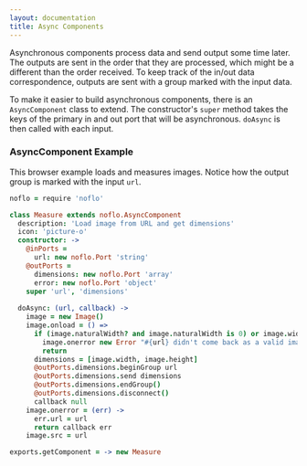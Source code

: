 ```yaml
---
layout: documentation
title: Async Components
---
```


Asynchronous components process data and send output some time later. The outputs are sent in the order that they are processed, which might be a different than the order received. To keep track of the in/out data correspondence, outputs are sent with a group marked with the input data.

To make it easier to build asynchronous components, there is an `AsyncComponent` class to extend. The constructor's `super` method takes the keys of the primary in and out port that will be asynchronous. `doAsync` is then called with each input.

### AsyncComponent Example

This browser example loads and measures images. Notice how the output group is marked with the input `url`.

```coffeescript
noflo = require 'noflo'

class Measure extends noflo.AsyncComponent
  description: 'Load image from URL and get dimensions'
  icon: 'picture-o'
  constructor: ->
    @inPorts =
      url: new noflo.Port 'string'
    @outPorts =
      dimensions: new noflo.Port 'array'
      error: new noflo.Port 'object'
    super 'url', 'dimensions'
    
  doAsync: (url, callback) ->
    image = new Image()
    image.onload = () =>
      if (image.naturalWidth? and image.naturalWidth is 0) or image.width is 0
        image.onerror new Error "#{url} didn't come back as a valid image."
        return
      dimensions = [image.width, image.height]
      @outPorts.dimensions.beginGroup url
      @outPorts.dimensions.send dimensions
      @outPorts.dimensions.endGroup()
      @outPorts.dimensions.disconnect()
      callback null
    image.onerror = (err) ->
      err.url = url
      return callback err
    image.src = url

exports.getComponent = -> new Measure
```
